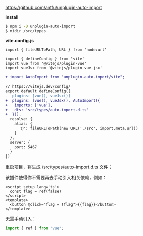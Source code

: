 https://github.com/antfu/unplugin-auto-import

**install**

```bash
$ npm i -D unplugin-auto-import
$ midir /src/types
```

**vite.config.js**

```diff
import { fileURLToPath, URL } from 'node:url'

import { defineConfig } from 'vite'
import vue from '@vitejs/plugin-vue'
import vueJsx from '@vitejs/plugin-vue-jsx'

+ import AutoImport from "unplugin-auto-import/vite";

// https://vitejs.dev/config/
export default defineConfig({
-  plugins: [vue(), vueJsx()] 
+  plugins: [vue(), vueJsx(), AutoImport({
+   imports: ['vue'],
+   dts: 'src/types/auto-import.d.ts'
+  })],
  resolve: {
    alias: {
      '@': fileURLToPath(new URL('./src', import.meta.url))
    }
  },
  server: {
    port: 5467
  }
})

```



重启项目，将生成 /src/types/auto-import.d.ts 文件；



该插件使得你不需要再去手动引入相关依赖，例如：
```vue
<script setup lang='ts'>
  const flag = ref(false)
</script>
<template>
  <button @click="flag = !flag">{{flag}}</button>
</template>
```

无需手动引入：

```js
import { ref } from "vue";
```

